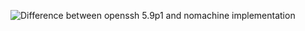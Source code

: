 ![Difference between openssh 5.9p1 and nomachine implementation ](https://github.com/PowerShell/Win32-OpenSSH/blob/master/images/5_9p1_openssh_vs_win32_diff.png)
